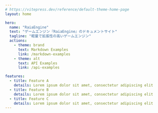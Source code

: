 ```yaml
---
# https://vitepress.dev/reference/default-theme-home-page
layout: home

hero:
  name: "RaiaEngine"
  text: "ゲームエンジン『RaiaEngine』のドキュメントサイト"
  tagline: "軽量で拡張性の高いゲームエンジン"
  actions:
    - theme: brand
      text: Markdown Examples
      link: /markdown-examples
    - theme: alt
      text: API Examples
      link: /api-examples

features:
  - title: Feature A
    details: Lorem ipsum dolor sit amet, consectetur adipiscing elit
  - title: Feature B
    details: Lorem ipsum dolor sit amet, consectetur adipiscing elit
  - title: Feature C
    details: Lorem ipsum dolor sit amet, consectetur adipiscing elit
---
```


